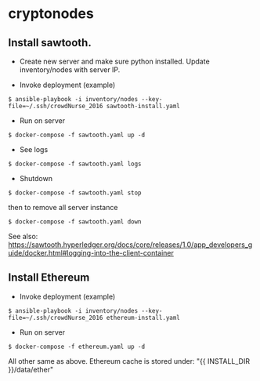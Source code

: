 # cryptonodes

## Install sawtooth.

* Create new server and make sure python installed.
Update inventory/nodes with server IP.

* Invoke deployment (example)
```
$ ansible-playbook -i inventory/nodes --key-file=~/.ssh/crowdNurse_2016 sawtooth-install.yaml
```

* Run on server
```
$ docker-compose -f sawtooth.yaml up -d
```

* See logs
```
$ docker-compose -f sawtooth.yaml logs
```

* Shutdown
```
$ docker-compose -f sawtooth.yaml stop
```
then to remove all server instance
``` 
$ docker-compose -f sawtooth.yaml down 
```

See also: https://sawtooth.hyperledger.org/docs/core/releases/1.0/app_developers_guide/docker.html#logging-into-the-client-container


## Install Ethereum

* Invoke deployment (example)
```
$ ansible-playbook -i inventory/nodes --key-file=~/.ssh/crowdNurse_2016 ethereum-install.yaml
```

* Run on server
```
$ docker-compose -f ethereum.yaml up -d
```

All other same as above.
Ethereum cache is stored under: "{{ INSTALL_DIR }}/data/ether"
